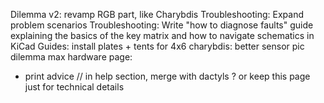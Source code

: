 Dilemma v2: revamp RGB part, like Charybdis
Troubleshooting: Expand problem scenarios
Troubleshooting: Write "how to diagnose faults" guide explaining the basics of the key matrix and how to navigate schematics in KiCad
Guides: install plates + tents for 4x6
charybdis: better sensor pic
dilemma max hardware page: 
- print advice // in help section, merge with dactyls ? or keep this page just for technical details